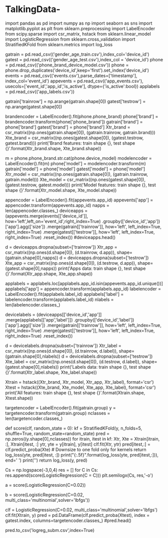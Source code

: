 # TalkingData-
import pandas as pd
import numpy as np
import seaborn as sns
import matplotlib.pyplot as plt
from sklearn.preprocessing import LabelEncoder
from scipy.sparse import csr_matrix, hstack
from sklearn.linear_model import LogisticRegression
from sklearn.cross_validation import StratifiedKFold
from sklearn.metrics import log_loss


gatrain = pd.read_csv(('gender_age_train.csv'),index_col='device_id')
gatest = pd.read_csv(('gender_age_test.csv'),index_col = 'device_id')
phone = pd.read_csv(('phone_brand_device_model.csv'))
phone = phone.drop_duplicates('device_id',keep='first').set_index('device_id')
events = pd.read_csv(('events.csv'),parse_dates=['timestamp'], index_col='event_id')
appevents = pd.read_csv(('app_events.csv'), 
                        usecols=['event_id','app_id','is_active'],
                        dtype={'is_active':bool})
applabels = pd.read_csv(('app_labels.csv'))


gatrain['trainrow'] = np.arange(gatrain.shape[0])
gatest['testrow'] = np.arange(gatest.shape[0])


brandencoder = LabelEncoder().fit(phone.phone_brand)
phone['brand'] = brandencoder.transform(phone['phone_brand'])
gatrain['brand'] = phone['brand']
gatest['brand'] = phone['brand']
Xtr_brand = csr_matrix((np.ones(gatrain.shape[0]), 
                       (gatrain.trainrow, gatrain.brand)))
Xte_brand = csr_matrix((np.ones(gatest.shape[0]), 
                       (gatest.testrow, gatest.brand)))
print('Brand features: train shape {}, test shape {}'.format(Xtr_brand.shape, Xte_brand.shape))


m = phone.phone_brand.str.cat(phone.device_model)
modelencoder = LabelEncoder().fit(m)
phone['model'] = modelencoder.transform(m)
gatrain['model'] = phone['model']
gatest['model'] = phone['model']
Xtr_model = csr_matrix((np.ones(gatrain.shape[0]), 
                       (gatrain.trainrow, gatrain.model)))
Xte_model = csr_matrix((np.ones(gatest.shape[0]), 
                       (gatest.testrow, gatest.model)))
print('Model features: train shape {}, test shape {}'.format(Xtr_model.shape, Xte_model.shape))



appencoder = LabelEncoder().fit(appevents.app_id)
appevents['app'] = appencoder.transform(appevents.app_id)
napps = len(appencoder.classes_)
deviceapps = (appevents.merge(events[['device_id']], how='left',left_on='event_id',right_index=True)
                       .groupby(['device_id','app'])['app'].agg(['size'])
                       .merge(gatrain[['trainrow']], how='left', left_index=True, right_index=True)
                       .merge(gatest[['testrow']], how='left', left_index=True, right_index=True)
                       .reset_index())
#deviceapps.head()


d = deviceapps.dropna(subset=['trainrow'])
Xtr_app = csr_matrix((np.ones(d.shape[0]), (d.trainrow, d.app)), 
                      shape=(gatrain.shape[0],napps))
d = deviceapps.dropna(subset=['testrow'])
Xte_app = csr_matrix((np.ones(d.shape[0]), (d.testrow, d.app)), 
                      shape=(gatest.shape[0],napps))
print('Apps data: train shape {}, test shape {}'.format(Xtr_app.shape, Xte_app.shape))


applabels = applabels.loc[applabels.app_id.isin(appevents.app_id.unique())]
applabels['app'] = appencoder.transform(applabels.app_id)
labelencoder = LabelEncoder().fit(applabels.label_id)
applabels['label'] = labelencoder.transform(applabels.label_id)
nlabels = len(labelencoder.classes_)



devicelabels = (deviceapps[['device_id','app']]
                .merge(applabels[['app','label']])
                .groupby(['device_id','label'])['app'].agg(['size'])
                .merge(gatrain[['trainrow']], how='left', left_index=True, right_index=True)
                .merge(gatest[['testrow']], how='left', left_index=True, right_index=True)
                .reset_index())



d = devicelabels.dropna(subset=['trainrow'])
Xtr_label = csr_matrix((np.ones(d.shape[0]), (d.trainrow, d.label)), 
                      shape=(gatrain.shape[0],nlabels))
d = devicelabels.dropna(subset=['testrow'])
Xte_label = csr_matrix((np.ones(d.shape[0]), (d.testrow, d.label)), 
                      shape=(gatest.shape[0],nlabels))
print('Labels data: train shape {}, test shape {}'.format(Xtr_label.shape, Xte_label.shape))



Xtrain = hstack((Xtr_brand, Xtr_model, Xtr_app, Xtr_label), format='csr')
Xtest =  hstack((Xte_brand, Xte_model, Xte_app, Xte_label), format='csr')
print('All features: train shape {}, test shape {}'.format(Xtrain.shape, Xtest.shape))


targetencoder = LabelEncoder().fit(gatrain.group)
y = targetencoder.transform(gatrain.group)
nclasses = len(targetencoder.classes_)


def score(clf, random_state = 0):
    kf = StratifiedKFold(y, n_folds=5, shuffle=True, random_state=random_state)
    pred = np.zeros((y.shape[0],nclasses))
    for itrain, itest in kf:
        Xtr, Xte = Xtrain[itrain, :], Xtrain[itest, :]
        ytr, yte = y[itrain], y[itest]
        clf.fit(Xtr, ytr)
        pred[itest,:] = clf.predict_proba(Xte)
        # Downsize to one fold only for kernels
        return log_loss(yte, pred[itest, :])
        print("{:.5f}".format(log_loss(yte, pred[itest,:])), end=' ')
    print('')
    return log_loss(y, pred)


Cs = np.logspace(-3,0,4)
res = []
for C in Cs:
    res.append(score(LogisticRegression(C = C)))
plt.semilogx(Cs, res,'-o')




a = score(LogisticRegression(C=0.02))


b = score(LogisticRegression(C=0.02, multi_class='multinomial',solver='lbfgs'))


clf = LogisticRegression(C=0.02, multi_class='multinomial',solver='lbfgs')
clf.fit(Xtrain, y)
pred = pd.DataFrame(clf.predict_proba(Xtest), index = gatest.index, columns=targetencoder.classes_)
#pred.head()

pred.to_csv('logreg_subm.csv',index=True)

